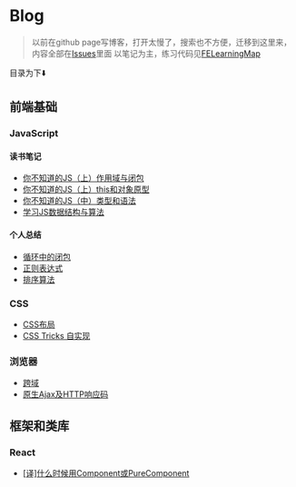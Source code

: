# Blog

> 以前在github page写博客，打开太慢了，搜索也不方便，迁移到这里来，内容全部在[Issues](https://github.com/duyue6002/Blog/issues)里面
> 以笔记为主，练习代码见[FELearningMap](https://github.com/duyue6002/FELearningMap)

目录为下:arrow_down:

## 前端基础

### JavaScript

#### 读书笔记

- [你不知道的JS（上）作用域与闭包](https://github.com/duyue6002/Blog/issues/1)
- [你不知道的JS（上）this和对象原型](https://github.com/duyue6002/Blog/issues/12)
- [你不知道的JS（中）类型和语法](https://github.com/duyue6002/Blog/issues/13)
- [学习JS数据结构与算法](https://github.com/duyue6002/Blog/issues/9)

#### 个人总结

- [循环中的闭包](https://github.com/duyue6002/Blog/issues/11)
- [正则表达式](https://github.com/duyue6002/Blog/issues/19)
- [排序算法](https://github.com/duyue6002/Blog/issues/16)

### CSS

- [CSS布局](https://github.com/duyue6002/Blog/issues/14)
- [CSS Tricks 自实现](https://github.com/duyue6002/Blog/issues/15)

### 浏览器

- [跨域](https://github.com/duyue6002/Blog/issues/20)
- [原生Ajax及HTTP响应码](https://github.com/duyue6002/Blog/issues/4)

## 框架和类库

### React

- [[译]什么时候用Component或PureComponent](https://github.com/duyue6002/Blog/issues/24)

